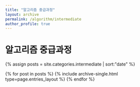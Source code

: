 ```yaml
---
title: "알고리즘 중급과정"
layout: archive
permalink: /algorithm/intermediate
author_profile: true
---
```


# 알고리즘 중급과정

{% assign posts = site.categories.intermediate | sort:"date" %}

{% for post in posts %}
{% include archive-single.html type=page.entries_layout %}
{% endfor %}
